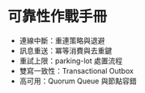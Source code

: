 # 可靠性作戰手冊
- 連線中斷：重連策略與退避
- 訊息重送：冪等消費與去重鍵
- 重試上限：parking-lot 處置流程
- 雙寫一致性：Transactional Outbox
- 高可用：Quorum Queue 與節點容錯
